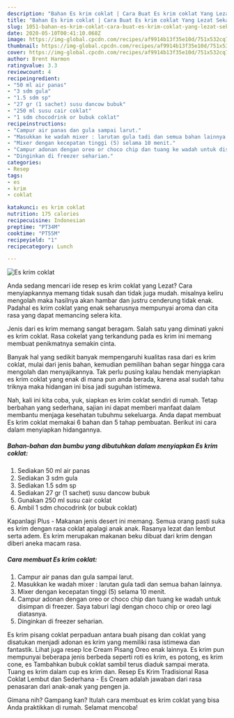 ```yaml
---
description: "Bahan Es krim coklat | Cara Buat Es krim coklat Yang Lezat Sekali"
title: "Bahan Es krim coklat | Cara Buat Es krim coklat Yang Lezat Sekali"
slug: 1051-bahan-es-krim-coklat-cara-buat-es-krim-coklat-yang-lezat-sekali
date: 2020-05-10T00:41:10.068Z
image: https://img-global.cpcdn.com/recipes/af9914b13f35e10d/751x532cq70/es-krim-coklat-foto-resep-utama.jpg
thumbnail: https://img-global.cpcdn.com/recipes/af9914b13f35e10d/751x532cq70/es-krim-coklat-foto-resep-utama.jpg
cover: https://img-global.cpcdn.com/recipes/af9914b13f35e10d/751x532cq70/es-krim-coklat-foto-resep-utama.jpg
author: Brent Harmon
ratingvalue: 3.3
reviewcount: 4
recipeingredient:
- "50 ml air panas"
- "3 sdm gula"
- "1.5 sdm sp"
- "27 gr (1 sachet) susu dancow bubuk"
- "250 ml susu cair coklat"
- "1 sdm chocodrink or bubuk coklat"
recipeinstructions:
- "Campur air panas dan gula sampai larut."
- "Masukkan ke wadah mixer : larutan gula tadi dan semua bahan lainnya."
- "Mixer dengan kecepatan tinggi (5) selama 10 menit."
- "Campur adonan dengan oreo or choco chip dan tuang ke wadah untuk disimpan di freezer. Saya taburi lagi dengan choco chip or oreo lagi diatasnya."
- "Dinginkan di freezer seharian."
categories:
- Resep
tags:
- es
- krim
- coklat

katakunci: es krim coklat 
nutrition: 175 calories
recipecuisine: Indonesian
preptime: "PT34M"
cooktime: "PT55M"
recipeyield: "1"
recipecategory: Lunch

---
```



![Es krim coklat](https://img-global.cpcdn.com/recipes/af9914b13f35e10d/751x532cq70/es-krim-coklat-foto-resep-utama.jpg)

Anda sedang mencari ide resep es krim coklat yang Lezat? Cara menyiapkannya memang tidak susah dan tidak juga mudah. misalnya keliru mengolah maka hasilnya akan hambar dan justru cenderung tidak enak. Padahal es krim coklat yang enak seharusnya mempunyai aroma dan cita rasa yang dapat memancing selera kita.

Jenis dari es krim memang sangat beragam. Salah satu yang diminati yakni es krim coklat. Rasa cokelat yang terkandung pada es krim ini memang membuat penikmatnya semakin cinta.

Banyak hal yang sedikit banyak mempengaruhi kualitas rasa dari es krim coklat, mulai dari jenis bahan, kemudian pemilihan bahan segar hingga cara mengolah dan menyajikannya. Tak perlu pusing kalau hendak menyiapkan es krim coklat yang enak di mana pun anda berada, karena asal sudah tahu triknya maka hidangan ini bisa jadi suguhan istimewa.


Nah, kali ini kita coba, yuk, siapkan es krim coklat sendiri di rumah. Tetap berbahan yang sederhana, sajian ini dapat memberi manfaat dalam membantu menjaga kesehatan tubuhmu sekeluarga. Anda dapat membuat Es krim coklat memakai 6 bahan dan 5 tahap pembuatan. Berikut ini cara dalam menyiapkan hidangannya.

<!--inarticleads1-->

##### Bahan-bahan dan bumbu yang dibutuhkan dalam menyiapkan Es krim coklat:

1. Sediakan 50 ml air panas
1. Sediakan 3 sdm gula
1. Sediakan 1.5 sdm sp
1. Sediakan 27 gr (1 sachet) susu dancow bubuk
1. Gunakan 250 ml susu cair coklat
1. Ambil 1 sdm chocodrink (or bubuk coklat)


Kapanlagi Plus - Makanan jenis desert ini memang. Semua orang pasti suka es krim dengan rasa coklat apalagi anak anak. Rasanya lezat dan lembut serta adem. Es krim merupakan makanan beku dibuat dari krim dengan diberi aneka macam rasa. 

<!--inarticleads2-->

##### Cara membuat Es krim coklat:

1. Campur air panas dan gula sampai larut.
1. Masukkan ke wadah mixer : larutan gula tadi dan semua bahan lainnya.
1. Mixer dengan kecepatan tinggi (5) selama 10 menit.
1. Campur adonan dengan oreo or choco chip dan tuang ke wadah untuk disimpan di freezer. Saya taburi lagi dengan choco chip or oreo lagi diatasnya.
1. Dinginkan di freezer seharian.


Es krim pisang coklat perpaduan antara buah pisang dan coklat yang disatukan menjadi adonan es krim yang memiliki rasa istimewa dan fantastik. Lihat juga resep Ice Cream Pisang Oreo enak lainnya. Es krim pun mempunyai beberapa jenis berbeda seperti roti es krim, es potong, es krim cone, es Tambahkan bubuk coklat sambil terus diaduk sampai merata. Tuang es krim dalam cup es krim dan. Resep Es Krim Tradisional Rasa Coklat Lembut dan Sederhana - Es Cream adalah jawaban dari rasa penasaran dari anak-anak yang pengen ja. 

Gimana nih? Gampang kan? Itulah cara membuat es krim coklat yang bisa Anda praktikkan di rumah. Selamat mencoba!
